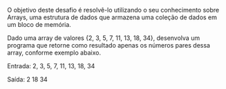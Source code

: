 O objetivo deste desafio é resolvê-lo utilizando o seu conhecimento sobre Arrays, uma estrutura de dados que armazena uma coleção de dados em um bloco de memória.

Dado uma array de valores {2, 3, 5, 7, 11, 13, 18, 34}, desenvolva um programa que retorne como resultado apenas os números pares dessa array, conforme exemplo abaixo.



Entrada:
2, 3, 5, 7, 11, 13, 18, 34

Saída:
2
18
34